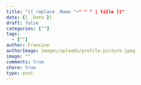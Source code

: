 ```yaml
---
title: "{{ replace .Name "-" " " | title }}"
date: {{ .Date }}
draft: false
categories: [""]
tags:
  - [""]
author: Francine
authorImage: images/uploads/profile-picture.jpeg
image: ""
comments: true
share: true
type: post
---
```


